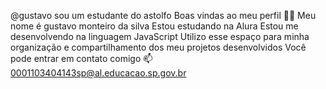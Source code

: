 @gustavo
sou um estudante do astolfo
Boas vindas ao meu perfil 💙💙
Meu nome é gustavo monteiro da silva 
Estou estudando na Alura
Estou me desenvolvendo na linguagem JavaScript
Utilizo esse espaço para minha organização e compartilhamento dos meu projetos desenvolvidos
Você pode entrar em contato comigo 📫
0001103404143sp@al.educacao.sp.gov.br
